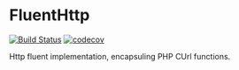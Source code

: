 # FluentHttp

[![Build Status](https://travis-ci.org/rgoncalves94/fluent-http.svg?branch=master)](https://travis-ci.org/rgoncalves94/fluent-http)
[![codecov](https://codecov.io/gh/rgoncalves94/fluent-http/branch/master/graph/badge.svg)](https://codecov.io/gh/rgoncalves94/fluent-http)

Http fluent implementation, encapsuling PHP CUrl functions.
